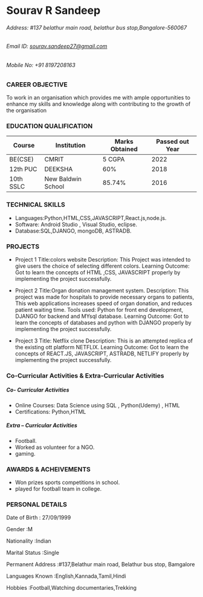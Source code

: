 # Sourav R Sandeep
###### Address: #137 belathur main road, belathur bus stop,Bangalore-560067
###### Email ID: sourav.sandeep27@gmail.com 

###### Mobile No: +91 8197208163





### CAREER OBJECTIVE

To work in an organisation which provides me with ample opportunities to enhance my skills and 
knowledge along with contributing to the growth of the organisation


### EDUCATION QUALIFICATION

| Course | Institution | Marks Obtained | Passed out Year
| ------ | ------ |  ------ |  ------ |
| BE(CSE)|CMRIT|5 CGPA|2022|
| 12th PUC |DEEKSHA|60%|2018|
| 10th SSLC|New Baldwin School|85.74%|2016|

### TECHNICAL SKILLS

- Languages:Python,HTML,CSS,JAVASCRIPT,React.js,node.js.
- Software: Android Studio , Visual Studio, eclipse.
- Database:SQL,DJANGO, mongoDB, ASTRADB.

### PROJECTS

- Project 1 
Title:colors website
Description: This Project was intended to give users the choice of selecting different colors.
Learning Outcome: Got to learn the concepts of HTML ,CSS, JAVASCRIPT properly 
by implementing the project successfully.

-  Project 2
Title:Organ donation management system.
Description: This project was made for hospitals to provide necessary organs to patients, 
This web applications increases speed of organ donation, and reduces patient waiting time.
Tools used:  Python for front end development, DJANGO for backend and 
MYsql database.
Learning Outcome: Got to learn the concepts of databases and python with DJANGO properly 
by implementing the project successfully.

- Project 3
Title: Netflix clone 
Description: This is an attempted replica of the existing ott platform NETFLIX.
Learning Outcome: Got to learn the concepts of REACT.JS, JAVASCRIPT, ASTRADB, NETLIFY properly 
by implementing the project successfully.

### Co-Curricular Activities & Extra-Curricular Activities

##### Co- Curricular Activities
- Online Courses: Data Science using SQL , Python(Udemy) , HTML
- Certifications: Python,HTML

##### Extra – Curricular Activities
- Football.
- Worked as volunteer for a NGO.
-  gaming.


### AWARDS & ACHEIVEMENTS
-  Won prizes sports competitions in school.
-  played for football team in college.

### PERSONAL DETAILS

Date of Birth :   27/09/1999

Gender :M

Nationality :Indian

Marital Status :Single

Permanent Address :#137,Belathur main road, Belathur bus stop, Bamgalore

Languages Known :English,Kannada,Tamil,Hindi

Hobbies :Football,Watching documentaries,Trekking
